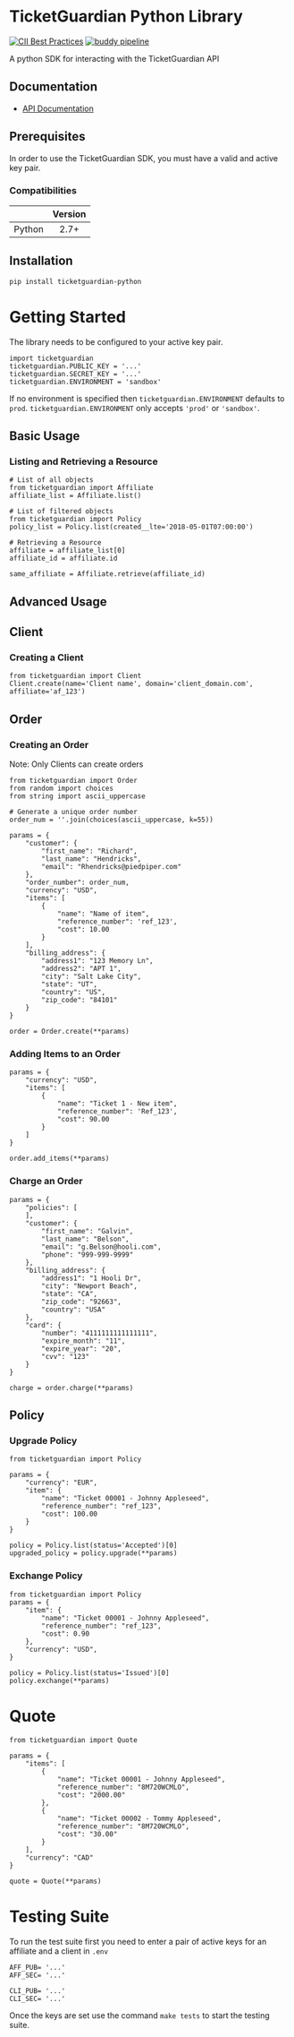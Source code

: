 # TicketGuardian Python Library
[![CII Best Practices](https://bestpractices.coreinfrastructure.org/projects/2458/badge)](https://bestpractices.coreinfrastructure.org/projects/2458)
[![buddy pipeline](https://app.buddy.works/ticketguardian/ticketguardian-sdk/pipelines/pipeline/154249/badge.svg?token=a8d6086f0206fad0d2d5b576dd757c1d420553cdd3246f819b85fe21a1474c44 "buddy pipeline")](https://app.buddy.works/ticketguardian/ticketguardian-sdk/pipelines/pipeline/154249)

A python SDK for interacting with the TicketGuardian API

## Documentation
* [API Documentation](https://docs.ticketguardian.net/)

## Prerequisites

In order to use the TicketGuardian SDK, you must have a valid and active key pair.

### Compatibilities
|              | Version       |
|:------------:|:-------------:|
| Python       |  2.7+         |

## Installation

```
pip install ticketguardian-python
```


# Getting Started

The library needs to be configured to your active key pair.
```
import ticketguardian
ticketguardian.PUBLIC_KEY = '...'
ticketguardian.SECRET_KEY = '...'
ticketguardian.ENVIRONMENT = 'sandbox'
```

If no environment is specified then `ticketguardian.ENVIRONMENT` defaults to `prod`.
`ticketguardian.ENVIRONMENT` only accepts `'prod'` or `'sandbox'`.

## Basic Usage

### Listing and Retrieving a Resource
```
# List of all objects
from ticketguardian import Affiliate
affiliate_list = Affiliate.list()

# List of filtered objects
from ticketguardian import Policy
policy_list = Policy.list(created__lte='2018-05-01T07:00:00')

# Retrieving a Resource
affiliate = affiliate_list[0]
affiliate_id = affiliate.id

same_affiliate = Affiliate.retrieve(affiliate_id)
```

## Advanced Usage

## Client
### Creating a Client
```
from ticketguardian import Client
Client.create(name='Client name', domain='client_domain.com', affiliate='af_123')
```

## Order
### Creating an Order
Note: Only Clients can create orders
```
from ticketguardian import Order
from random import choices
from string import ascii_uppercase

# Generate a unique order number
order_num = ''.join(choices(ascii_uppercase, k=55))

params = {
    "customer": {
        "first_name": "Richard",
        "last_name": "Hendricks",
        "email": "Rhendricks@piedpiper.com"
    },
    "order_number": order_num,
    "currency": "USD",
    "items": [
        {
            "name": "Name of item",
            "reference_number": 'ref_123',
            "cost": 10.00
        }
    ],
    "billing_address": {
        "address1": "123 Memory Ln",
        "address2": "APT 1",
        "city": "Salt Lake City",
        "state": "UT",
        "country": "US",
        "zip_code": "84101"
    }
}

order = Order.create(**params)
```
### Adding Items to an Order
```
params = {
    "currency": "USD",
    "items": [
        {
            "name": "Ticket 1 - New item",
            "reference_number": 'Ref_123',
            "cost": 90.00
        }
    ]
}

order.add_items(**params)
```
### Charge an Order
```
params = {
    "policies": [
    ],
    "customer": {
        "first_name": "Galvin",
        "last_name": "Belson",
        "email": "g.Belson@hooli.com",
        "phone": "999-999-9999"
    },
    "billing_address": {
        "address1": "1 Hooli Dr",
        "city": "Newport Beach",
        "state": "CA",
        "zip_code": "92663",
        "country": "USA"
    },
    "card": {
        "number": "4111111111111111",
        "expire_month": "11",
        "expire_year": "20",
        "cvv": "123"
    }
}

charge = order.charge(**params)
```


## Policy
### Upgrade Policy
```
from ticketguardian import Policy

params = {
    "currency": "EUR",
    "item": {
        "name": "Ticket 00001 - Johnny Appleseed",
        "reference_number": "ref_123",
        "cost": 100.00
    }
}

policy = Policy.list(status='Accepted')[0]
upgraded_policy = policy.upgrade(**params)
```

### Exchange Policy
```
from ticketguardian import Policy
params = {
    "item": {
        "name": "Ticket 00001 - Johnny Appleseed",
        "reference_number": "ref_123",
        "cost": 0.90
    },
    "currency": "USD",
}

policy = Policy.list(status='Issued')[0]
policy.exchange(**params)
```

# Quote
```
from ticketguardian import Quote

params = {
    "items": [
        {
            "name": "Ticket 00001 - Johnny Appleseed",
            "reference_number": "8M720WCMLO",
            "cost": "2000.00"
        },
        {
            "name": "Ticket 00002 - Tommy Appleseed",
            "reference_number": "8M720WCMLO",
            "cost": "30.00"
        }
    ],
    "currency": "CAD"
}

quote = Quote(**params)
```

# Testing Suite
To run the test suite first you need to enter a pair of active keys for an affiliate and a client in `.env`
```
AFF_PUB= '...'
AFF_SEC= '...'

CLI_PUB= '...'
CLI_SEC= '...'
```

Once the keys are set use the command `make tests` to start the testing suite.

